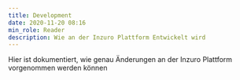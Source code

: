 ```yaml
---
title: Development
date: 2020-11-20 08:16
min_role: Reader
description: Wie an der Inzuro Plattform Entwickelt wird
---
```

Hier ist dokumentiert, wie genau Änderungen an der Inzuro Plattform vorgenommen werden können
